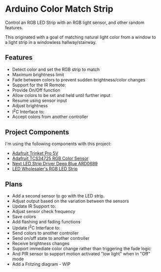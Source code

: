 # Arduino Color Match Strip
Control an RGB LED Strip with an RGB light sensor, and other random features.

This originated with a goal of matching natural light color from a window to a light strip in a windowless hallway/stairway.

## Features
* Detect color and set the RGB strip to match
* Maximum brightness limit
* Fade between colors to prevent sudden brightness/color changes
* Support for the IR Remote:
 * Provide On/Off function
 * Allow colors to be set and held until further input
 * Resume using sensor input
 * Adjust brightness
* I<sup>2</sup>C Interface to:
 * Accept colors from another controller

## Project Components
I'm using the following components with this project:
* [Adafruit Trinket Pro 5V](https://www.adafruit.com/product/2000)
* [Adafruit TCS34725 RGB Color Sensor](https://www.adafruit.com/products/1334)
* [Next LED Strip Driver Deep Blue ARD0689](https://www.amazon.com/gp/product/B00ORMR22G/)
* [LED Wholesaler's RGB LED Strip](https://www.amazon.com/dp/B0040FJ27S/)

## Plans
* Add a second sensor to go with the LED strip.
 * Adjust output based on the variation between the sensors
* Update IR Support to:
 * Adjust sensor check frequency
 * Save colors
 * Add flashing and fading functions
* Update I<sup>2</sup>C Interface to:
 * Send colors to another controller
 * Send on/off state to another controller
 * Receive brightness changes
 * Support immediate color change rather than triggering the fade logic
* And PIR sensor to support motion activated "low light" when in "Off" mode
* Add a Fritzing diagram - WIP

